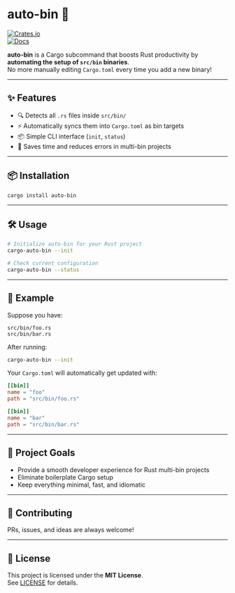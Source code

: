 # auto-bin 🚀  

[![Crates.io](https://img.shields.io/crates/v/auto-bin.svg)](https://crates.io/crates/auto-bin)  
[![Docs](https://docs.rs/auto-bin/badge.svg)](https://docs.rs/auto-bin)  

**auto-bin** is a Cargo subcommand that boosts Rust productivity by **automating the setup of `src/bin` binaries**.  
No more manually editing `Cargo.toml` every time you add a new binary!  

---

## ✨ Features
- 🔍 Detects all `.rs` files inside `src/bin/`  
- ⚡ Automatically syncs them into `Cargo.toml` as bin targets  
- 📦 Simple CLI interface (`init`, `status`)  
- 🚀 Saves time and reduces errors in multi-bin projects  

---

## 📦 Installation
```bash
cargo install auto-bin
```

---

## 🛠️ Usage

```bash
# Initialize auto-bin for your Rust project
cargo-auto-bin --init

# Check current configuration
cargo-auto-bin --status
```

---

## 🔮 Example
Suppose you have:
```
src/bin/foo.rs
src/bin/bar.rs
```

After running:
```bash
cargo-auto-bin --init
```

Your `Cargo.toml` will automatically get updated with:
```toml
[[bin]]
name = "foo"
path = "src/bin/foo.rs"

[[bin]]
name = "bar"
path = "src/bin/bar.rs"
```

---

## 📂 Project Goals
- Provide a smooth developer experience for Rust multi-bin projects  
- Eliminate boilerplate Cargo setup  
- Keep everything minimal, fast, and idiomatic  

---

## 🤝 Contributing
PRs, issues, and ideas are always welcome!  

---

## 📜 License
This project is licensed under the **MIT License**.  
See [LICENSE](LICENSE) for details.  
